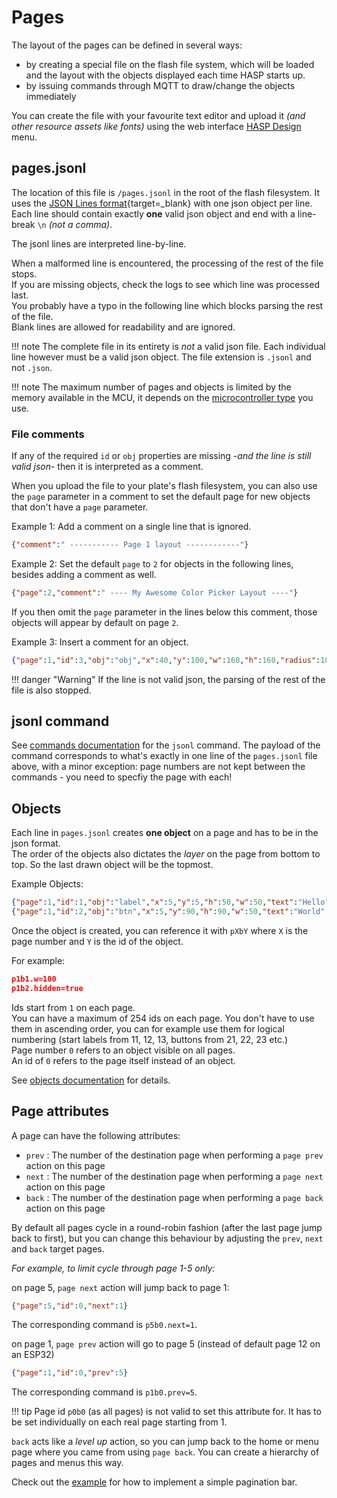 <h1>Pages</h1>

The layout of the pages can be defined in several ways:

- by creating a special file on the flash file system, which will be loaded and the layout with the objects displayed each time HASP starts up.
- by issuing commands through MQTT to draw/change the objects immediately

You can create the file with your favourite text editor and upload it *(and other resource assets like fonts)* using the web interface [HASP Design](../../configuration/hasp/) menu.

## pages.jsonl

The location of this file is `/pages.jsonl` in the root of the flash filesystem. 
It uses the [JSON Lines format](http://www.jsonlines.org){target=_blank} with one json object per line. 
Each line should contain exactly **one** valid json object and end with a line-break `\n` *(not a comma)*.

The jsonl lines are interpreted line-by-line.

When a malformed line is encountered, the processing of the rest of the file stops.    
If you are missing objects, check the logs to see which line was processed last.    
You probably have a typo in the following line which blocks parsing the rest of the file.  
Blank lines are allowed for readability and are ignored.

!!! note
    The complete file in its entirety is *not* a valid json file.
    Each individual line however must be a valid json object.
    The file extension is `.jsonl` and not `.json`.

!!! note
    The maximum number of pages and objects is limited by the memory available in the MCU, it depends on the [microcontroller type](../../#features) you use.

    
### File comments

If any of the required `id` or `obj` properties are missing -*and the line is still valid json*- then it is interpreted as a comment.

When you upload the file to your plate's flash filesystem, you can also use the `page` parameter in a comment to set the default page for new objects that don't have a `page` parameter.

Example 1: Add a comment on a single line that is ignored.

```json linenums="1"
{"comment":" ----------- Page 1 layout ------------"}
```

Example 2: Set the default `page` to `2` for objects in the following lines, besides adding a comment as well.

```json linenums="1"
{"page":2,"comment":" ---- My Awesome Color Picker Layout ----"}
```
If you then omit the `page` parameter in the lines below this comment, those objects will appear by default on page `2`.


Example 3: Insert a comment for an object.

```json linenums="1"
{"page":1,"id":3,"obj":"obj","x":40,"y":100,"w":160,"h":160,"radius":100,"opacity":100,"border_opa":160,"border_width":4,"comment":"touch-catcher"}
```

!!! danger "Warning"
    If the line is not valid json, the parsing of the rest of the file is also stopped.

## jsonl command

See [commands documentation](../../commands/#jsonl) for the `jsonl` command. The payload of the command corresponds to what's exactly in one line of the `pages.jsonl` file above, with a minor exception: page numbers are not kept between the commands - you need to specfiy the page with each!

<!-- Fixed in 0.6.3
!!! warning
    Some integrations like the [custom component for Home Assistant](../../integrations/home-assistant/howto/) can store the `pages.jsonl` centrally for your plates, in such cases you have the to specify the page number for each object, as those files are actually parsed line by line using the `jsonl` command.
-->

## Objects
Each line in `pages.jsonl` creates **one object** on a page and has to be in the json format.  
The order of the objects also dictates the *layer* on the page from bottom to top. So the last drawn object will be the topmost.

Example Objects:

```json linenums="1"
{"page":1,"id":1,"obj":"label","x":5,"y":5,"h":50,"w":50,"text":"Hello","enabled":true,"hidden":false}
{"page":1,"id":2,"obj":"btn","x":5,"y":90,"h":90,"w":50,"text":"World","enabled":false,"hidden":false}
```

Once the object is created, you can reference it with `pXbY` where `X` is the page number and `Y` is the id of the object.

For example:
```json linenums="1"
p1b1.w=100
p1b2.hidden=true
```

Ids start from `1` on each page.    
You can have a maximum of 254 ids on each page. You don't have to use them in ascending order, you can for example use them for logical numbering (start labels from 11, 12, 13, buttons from 21, 22, 23 etc.)   
Page number `0` refers to an object visible on all pages.   
An id of `0` refers to the page itself instead of an object.   

<!-- page 0 is always on top of other pages
!!! tip
    If you add the objects on the page `0` last, you ensure that they will be always be visible on top of all other pages.
-->

See [objects documentation](../objects/) for details.

## Page attributes

A page can have the following attributes:
 
- `prev` : The number of the destination page when performing a `page prev` action on this page
- `next` : The number of the destination page when performing a `page next` action on this page
- `back` : The number of the destination page when performing a `page back` action on this page

By default all pages cycle in a round-robin fashion (after the last page jump back to first), but you can change this behaviour by adjusting the `prev`, `next` and `back` target pages.

_For example, to limit cycle through page 1-5 only:_

on page 5, `page next` action will jump back to page 1:
```json linenums="1"
{"page":5,"id":0,"next":1}
```
The corresponding command is `p5b0.next=1`.


on page 1, `page prev` action will go to page 5 (instead of default page 12 on an ESP32)
```json linenums="1"
{"page":1,"id":0,"prev":5}
```
The corresponding command is `p1b0.prev=5`.

!!! tip
    Page id `p0b0` (as all pages) is not valid to set this attribute for. It has to be set individually on each real page starting from 1. 

`back` acts like a _level up_ action, so you can jump back to the home or menu page where you came from using `page back`. You can create a hierarchy of pages and menus this way.

Check out the [example](../integrations/examples/example-pagination.md) for how to implement a simple pagination bar.   



